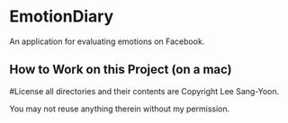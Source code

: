 EmotionDiary
==================
An application for evaluating emotions on Facebook.

## How to Work on this Project (on a mac)

#License
all directories and their contents are Copyright Lee Sang-Yoon.

You may not reuse anything therein without my permission.
